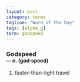 ```yaml
---
layout: post
category: terms
tagline: "Word of the Day"
tags: [alpha_g]
term: godspeed
---
```


<h3>Godspeed<br/> <small>&mdash; n. (god<span>&middot;</span>speed)</small></h3>
<p><ol><li>faster-than-light travel</li>
</ol></p>
